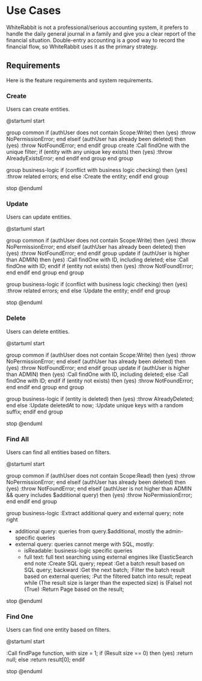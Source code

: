 # Use Cases

WhiteRabbit is not a professional/serious accounting system, it prefers to handle the daily general journal in a family
and give you a clear report of the financial situation.
Double-entry accounting is a good way to record the financial flow, so WhiteRabbit uses it as the primary strategy.

## Requirements

Here is the feature requirements and system requirements.

### Create

Users can create entities.

<!-- markdownlint-disable -->
@startuml
start

group common
if (authUser does not contain Scope:Write) then (yes)
  :throw NoPermissionError;
  end
elseif (authUser has already been deleted) then (yes)
  :throw NotFoundError;
  end
endif
group create
:Call findOne with the unique filter;
if (entity with any unique key exists) then (yes)
  :throw AlreadyExistsError;
  end
endif
end group
end group

group business-logic
if (conflict with business logic checking) then (yes)
  :throw related errors;
  end
else
  :Create the entity;
endif
end group

stop
@enduml
<!-- markdownlint-restore -->

### Update

Users can update entities.

<!-- markdownlint-disable -->
@startuml
start

group common
if (authUser does not contain Scope:Write) then (yes)
  :throw NoPermissionError;
  end
elseif (authUser has already been deleted) then (yes)
  :throw NotFoundError;
  end
endif
group update
if (authUser is higher than ADMIN) then (yes)
  :Call findOne with ID, including deleted;
else
  :Call findOne with ID;
endif
if (entity not exists) then (yes)
  :throw NotFoundError;
  end
endif
end group
end group

group business-logic
if (conflict with business logic checking) then (yes)
  :throw related errors;
  end
else
  :Update the entity;
endif
end group

stop
@enduml
<!-- markdownlint-restore -->

### Delete

Users can delete entities.

<!-- markdownlint-disable -->
@startuml
start

group common
if (authUser does not contain Scope:Write) then (yes)
  :throw NoPermissionError;
  end
elseif (authUser has already been deleted) then (yes)
  :throw NotFoundError;
  end
endif
group update
if (authUser is higher than ADMIN) then (yes)
  :Call findOne with ID, including deleted;
else
  :Call findOne with ID;
endif
if (entity not exists) then (yes)
  :throw NotFoundError;
  end
endif
end group
end group

group business-logic
if (entity is deleted) then (yes)
  :throw AlreadyDeleted;
  end
else
  :Update deletedAt to now;
  :Update unique keys with a random suffix;
endif
end group

stop
@enduml
<!-- markdownlint-restore -->

### Find All

Users can find all entities based on filters.

<!-- markdownlint-disable -->
@startuml
start

group common
if (authUser does not contain Scope:Read) then (yes)
:throw NoPermissionError;
end
elseif (authUser has already been deleted) then (yes)
:throw NotFoundError;
end
elseif (authUser is not higher than ADMIN && query includes $additional query) then (yes)
:throw NoPermissionError;
end
endif
end group

group business-logic
:Extract additional query and external query;
note right
* additional query: queries from query.$additional, mostly the admin-specific queries
* external query: queries cannot merge with SQL, mostly:
  * isReadable: business-logic specific queries
  * full text: full text searching using external engines like ElasticSearch
end note
:Create SQL query;
repeat :Get a batch result based on SQL query;
  backward :Get the next batch;
  :Filter the batch result based on external queries;
  :Put the filtered batch into result;
repeat while (The result size is larger than the expected size) is (False) not (True)
:Return Page based on the result;

stop
@enduml
<!-- markdownlint-restore -->

### Find One

Users can find one entity based on filters.

<!-- markdownlint-disable -->
@startuml
start

:Call findPage function, with size = 1;
if (Result size == 0) then (yes)
  :return null;
else
  :return result[0];
endif

stop
@enduml
<!-- markdownlint-restore -->
